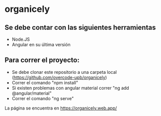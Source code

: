 # organicely

## Se debe contar con las siguientes herramientas

* Node.JS
* Angular en su última versión

## Para correr el proyecto:

* Se debe clonar este repositorio a una carpeta local (https://github.com/overcode-upb/organicely)
* Correr el comando "npm install"
* Si existen problemas con angular material correr "ng add @angular/material"
* Correr el comando "ng serve"

La página se encuentra en https://organicely.web.app/


